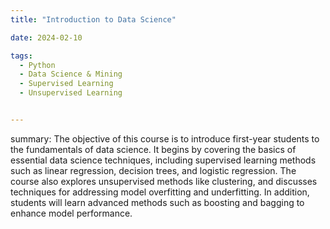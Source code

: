 ```yaml
---
title: "Introduction to Data Science"

date: 2024-02-10

tags:
  - Python
  - Data Science & Mining
  - Supervised Learning
  - Unsupervised Learning


---
```


summary: The objective of this course is to introduce first-year students to the fundamentals of data science. It begins by covering the basics of essential data science techniques, including supervised learning methods such as linear regression, decision trees, and logistic regression. The course also explores unsupervised methods like clustering, and discusses techniques for addressing model overfitting and underfitting. In addition, students will learn advanced methods such as boosting and bagging to enhance model performance.

